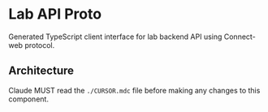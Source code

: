 # Lab API Proto

Generated TypeScript client interface for lab backend API using Connect-web protocol.

## Architecture  
Claude MUST read the `./CURSOR.mdc` file before making any changes to this component.